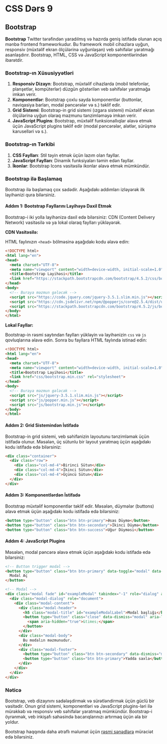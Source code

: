 # CSS Dərs 9

## Bootstrap

**Bootstrap** Twitter tərəfindən yaradılmış və hazırda geniş istifadə olunan açıq mənbə frontend frameworkudur. Bu framework mobil cihazlara uyğun, responsiv (müxtəlif ekran ölçülərinə uyğunlaşan) veb səhifələr yaratmağı asanlaşdırır. Bootstrap, HTML, CSS və JavaScript komponentlərindən ibarətdir.

### Bootstrap-ın Xüsusiyyətləri

1. **Responsiv Dizayn**: Bootstrap, müxtəlif cihazlarda (mobil telefonlar, planşetlər, kompüterlər) düzgün göstərilən veb səhifələr yaratmağa imkan verir.
2. **Komponentlər**: Bootstrap çoxlu sayda komponentlər (buttonlar, naviqasiya barları, modal pəncərələr və s.) təklif edir.
3. **Grid Sistemi**: Bootstrap-in grid sistemi (ızgara sistemi) müxtəlif ekran ölçülərinə uyğun olaraq məzmunu tənzimləməyə imkan verir.
4. **JavaScript Plugins**: Bootstrap, müxtəlif funksionallıqlar əlavə etmək üçün JavaScript plugins təklif edir (modal pəncərələr, alətlər, sürüşmə karuselləri və s.).

### Bootstrap-ın Tərkibi

1. **CSS Faylları**: Stil təyin etmək üçün lazım olan fayllar.
2. **JavaScript Faylları**: Dinamik funksiyaları təmin edən fayllar.
3. **İkonlar**: Bootstrap Icons vasitəsilə ikonlar əlavə etmək mümkündür.

### Bootstrap ilə Başlamaq

Bootstrap ilə başlamaq çox sadədir. Aşağıdakı addımları izləyərək ilk layihənizi qura bilərsiniz.

#### Addım 1: Bootstrap Fayllarını Layihəyə Daxil Etmək

Bootstrap-i iki yolla layihənizə daxil edə bilərsiniz: CDN (Content Delivery Network) vasitəsilə və ya lokal olaraq faylları yükləyərək.

**CDN Vasitəsilə:**

HTML faylınızın `<head>` bölməsinə aşağıdakı kodu əlavə edin:

```html
<!DOCTYPE html>
<html lang="en">
<head>
  <meta charset="UTF-8">
  <meta name="viewport" content="width=device-width, initial-scale=1.0">
  <title>Bootstrap Layihəsi</title>
  <link href="https://stackpath.bootstrapcdn.com/bootstrap/4.5.2/css/bootstrap.min.css" rel="stylesheet">
</head>
<body>
  <!-- Buraya məzmun gələcək -->
  <script src="https://code.jquery.com/jquery-3.5.1.slim.min.js"></script>
  <script src="https://cdn.jsdelivr.net/npm/@popperjs/core@2.5.4/dist/umd/popper.min.js"></script>
  <script src="https://stackpath.bootstrapcdn.com/bootstrap/4.5.2/js/bootstrap.min.js"></script>
</body>
</html>
```

**Lokal Fayllar:**

Bootstrap-in rəsmi saytından faylları yükləyin və layihənizin `css` və `js` qovluqlarına əlavə edin. Sonra bu fayllara HTML faylında istinad edin:

```html
<!DOCTYPE html>
<html lang="en">
<head>
  <meta charset="UTF-8">
  <meta name="viewport" content="width=device-width, initial-scale=1.0">
  <title>Bootstrap Layihəsi</title>
  <link href="css/bootstrap.min.css" rel="stylesheet">
</head>
<body>
  <!-- Buraya məzmun gələcək -->
  <script src="js/jquery-3.5.1.slim.min.js"></script>
  <script src="js/popper.min.js"></script>
  <script src="js/bootstrap.min.js"></script>
</body>
</html>
```

#### Addım 2: Grid Sistemindən İstifadə

Bootstrap-in grid sistemi, veb səhifənizin layoutunu tənzimləmək üçün istifadə olunur. Məsələn, üç sütunlu bir layout yaratmaq üçün aşağıdakı kodu istifadə edə bilərsiniz:

```html
<div class="container">
  <div class="row">
    <div class="col-md-4">Birinci Sütun</div>
    <div class="col-md-4">İkinci Sütun</div>
    <div class="col-md-4">Üçüncü Sütun</div>
  </div>
</div>
```

#### Addım 3: Komponentlərdən İstifadə

Bootstrap müxtəlif komponentlər təklif edir. Məsələn, düymələr (buttons) əlavə etmək üçün aşağıdakı kodu istifadə edə bilərsiniz:

```html
<button type="button" class="btn btn-primary">Əsas Düymə</button>
<button type="button" class="btn btn-secondary">İkinci Düymə</button>
<button type="button" class="btn btn-success">Uğur Düyməsi</button>
```

#### Addım 4: JavaScript Plugins

Məsələn, modal pəncərə əlavə etmək üçün aşağıdakı kodu istifadə edə bilərsiniz:

```html
<!-- Button trigger modal -->
<button type="button" class="btn btn-primary" data-toggle="modal" data-target="#exampleModal">
  Modal Aç
</button>

<!-- Modal -->
<div class="modal fade" id="exampleModal" tabindex="-1" role="dialog" aria-labelledby="exampleModalLabel" aria-hidden="true">
  <div class="modal-dialog" role="document">
    <div class="modal-content">
      <div class="modal-header">
        <h5 class="modal-title" id="exampleModalLabel">Modal başlığı</h5>
        <button type="button" class="close" data-dismiss="modal" aria-label="Close">
          <span aria-hidden="true">&times;</span>
        </button>
      </div>
      <div class="modal-body">
        Bu modalın məzmunudur.
      </div>
      <div class="modal-footer">
        <button type="button" class="btn btn-secondary" data-dismiss="modal">Bağla</button>
        <button type="button" class="btn btn-primary">Yadda saxla</button>
      </div>
    </div>
  </div>
</div>
```

### Nəticə

Bootstrap, veb dizaynını sadələşdirmək və sürətləndirmək üçün güclü bir vasitədir. Onun grid sistemi, komponentləri və JavaScript plugins-ləri ilə mürəkkəb və responsiv veb səhifələr yaratmaq mümkündür. Bootstrap-i öyrənmək, veb inkişafı sahəsində bacarıqlarınızı artırmaq üçün əla bir yoldur.

Bootstrap haqqında daha ətraflı məlumat üçün [rəsmi sənədlərə](https://getbootstrap.com/docs/5.0/getting-started/introduction/) müraciət edə bilərsiniz.